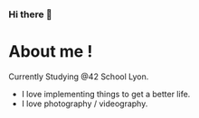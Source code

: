 ### Hi there 👋

# About me !
Currently Studying @42 School Lyon.
  - I love implementing things to get a better life.
  - I love photography / videography.
    
<!--
**maeumdaerohae/maeumdaerohae** is a ✨ _special_ ✨ repository because its `README.md` (this file) appears on your GitHub profile.

Here are some ideas to get you started:

- 🔭 I’m currently working on ...
- 🌱 I’m currently learning ...
- 👯 I’m looking to collaborate on ...
- 🤔 I’m looking for help with ...
- 💬 Ask me about ...
- 📫 How to reach me: ...
- 😄 Pronouns: ...
- ⚡ Fun fact: ...
-->
